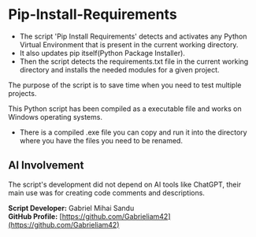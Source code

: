 # Pip-Install-Requirements

* The script 'Pip Install Requirements' detects and activates any Python Virtual Environment that is present in the current working directory.
* It also updates pip itself(Python Package Installer).
* Then the script detects the requirements.txt file in the current working directory and installs the needed modules for a given project.

The purpose of the script is to save time when you need to test multiple projects.


This Python script has been compiled as a executable file and works on Windows operating systems.
* There is a compiled .exe file you can copy and run it into the directory where you have the files you need to be renamed.



## AI Involvement

The script's development did not depend on AI tools like ChatGPT, their main use was for creating code comments and descriptions.



**Script Developer:** Gabriel Mihai Sandu  
**GitHub Profile:** [https://github.com/Gabrieliam42](https://github.com/Gabrieliam42)
